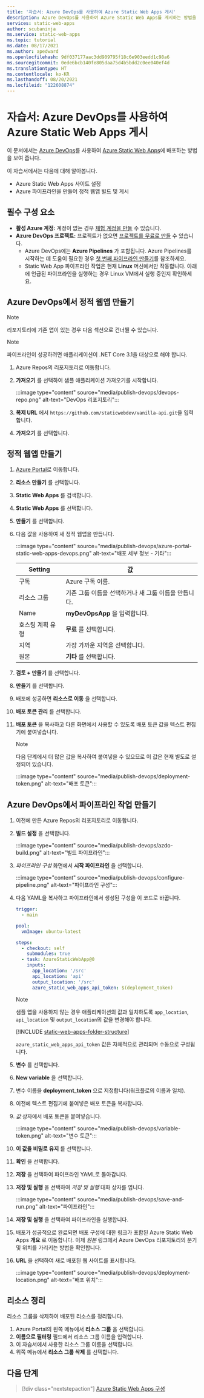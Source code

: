 ```yaml
---
title: '자습서: Azure DevOps를 사용하여 Azure Static Web Apps 게시'
description: Azure DevOps를 사용하여 Azure Static Web Apps를 게시하는 방법을 알아봅니다.
services: static-web-apps
author: scubaninja
ms.service: static-web-apps
ms.topic: tutorial
ms.date: 08/17/2021
ms.author: apedward
ms.openlocfilehash: 9df037177aac3dd909795f18c6e903eedd1c98a6
ms.sourcegitcommit: 0ede6bcb140fe805daa75d4b5bdd2c0ee040ef4d
ms.translationtype: HT
ms.contentlocale: ko-KR
ms.lasthandoff: 08/20/2021
ms.locfileid: "122608874"
---
```

# <a name="tutorial-publish-azure-static-web-apps-with-azure-devops"></a>자습서: Azure DevOps를 사용하여 Azure Static Web Apps 게시

이 문서에서는 [Azure DevOps](https://dev.azure.com/)를 사용하여 [Azure Static Web Apps](./overview.md)에 배포하는 방법을 보여 줍니다.

이 자습서에서는 다음에 대해 알아봅니다.

- Azure Static Web Apps 사이트 설정
- Azure 파이프라인을 만들어 정적 웹앱 빌드 및 게시

## <a name="prerequisites"></a>필수 구성 요소

- **활성 Azure 계정:** 계정이 없는 경우 [체험 계정을 만들](https://azure.microsoft.com/free/) 수 있습니다.
- **Azure DevOps 프로젝트:** 프로젝트가 없으면 [프로젝트를 무료로 만들](https://azure.microsoft.com/pricing/details/devops/azure-devops-services/) 수 있습니다.
  - Azure DevOps에는 **Azure Pipelines** 가 포함됩니다. Azure Pipelines를 시작하는 데 도움이 필요한 경우 [첫 번째 파이프라인 만들기](/azure/devops/pipelines/create-first-pipeline?preserve-view=true&view=azure-devops)를 참조하세요.
  - Static Web App 파이프라인 작업은 현재 **Linux** 머신에서만 작동합니다. 아래에 언급된 파이프라인을 실행하는 경우 Linux VM에서 실행 중인지 확인하세요.

## <a name="create-a-static-web-app-in-an-azure-devops"></a>Azure DevOps에서 정적 웹앱 만들기

  > [!NOTE]
  > 리포지토리에 기존 앱이 있는 경우 다음 섹션으로 건너뛸 수 있습니다.
  
  > [!NOTE]
  > 파이프라인이 성공하려면 애플리케이션이 .NET Core 3.1을 대상으로 해야 합니다.

1. Azure Repos의 리포지토리로 이동합니다.

1. **가져오기** 를 선택하여 샘플 애플리케이션 가져오기를 시작합니다.
  
    :::image type="content" source="media/publish-devops/devops-repo.png" alt-text="DevOps 리포지토리":::

1. **복제 URL** 에서 `https://github.com/staticwebdev/vanilla-api.git`을 입력합니다.

1. **가져오기** 를 선택합니다.

## <a name="create-a-static-web-app"></a>정적 웹앱 만들기

1. [Azure Portal](https://portal.azure.com)로 이동합니다.

1. **리소스 만들기** 를 선택합니다.

1. **Static Web Apps** 를 검색합니다.

1. **Static Web Apps** 를 선택합니다.

1. **만들기** 를 선택합니다.

1. 다음 값을 사용하여 새 정적 웹앱을 만듭니다.

    :::image type="content" source="media/publish-devops/azure-portal-static-web-apps-devops.png" alt-text="배포 세부 정보 - 기타":::

    | Setting | 값 |
    |---|---|
    | 구독 | Azure 구독 이름. |
    | 리소스 그룹 | 기존 그룹 이름을 선택하거나 새 그룹 이름을 만듭니다. |
    | Name | **myDevOpsApp** 을 입력합니다. |
    | 호스팅 계획 유형 | **무료** 를 선택합니다. |
    | 지역 | 가장 가까운 지역을 선택합니다. |
    | 원본 | **기타** 를 선택합니다. |

1. **검토 + 만들기** 를 선택합니다.

1. **만들기** 를 선택합니다.

1. 배포에 성공하면 **리소스로 이동** 을 선택합니다.

1. **배포 토큰 관리** 를 선택합니다.

1. **배포 토큰** 을 복사하고 다른 화면에서 사용할 수 있도록 배포 토큰 값을 텍스트 편집기에 붙여넣습니다.

    > [!NOTE]
    > 다음 단계에서 더 많은 값을 복사하여 붙여넣을 수 있으므로 이 값은 현재 별도로 설정되어 있습니다.

    :::image type="content" source="media/publish-devops/deployment-token.png" alt-text="배포 토큰":::

## <a name="create-the-pipeline-task-in-azure-devops"></a>Azure DevOps에서 파이프라인 작업 만들기

1. 이전에 만든 Azure Repos의 리포지토리로 이동합니다.

2. **빌드 설정** 을 선택합니다.

    :::image type="content" source="media/publish-devops/azdo-build.png" alt-text="빌드 파이프라인":::

3. *파이프라인 구성* 화면에서 **시작 파이프라인** 을 선택합니다.

    :::image type="content" source="media/publish-devops/configure-pipeline.png" alt-text="파이프라인 구성":::

4. 다음 YAML을 복사하고 파이프라인에서 생성된 구성을 이 코드로 바꿉니다.

    ```yaml
    trigger:
      - main

    pool:
      vmImage: ubuntu-latest

    steps:
      - checkout: self
        submodules: true
      - task: AzureStaticWebApp@0
        inputs:
          app_location: '/src'
          api_location: 'api'
          output_location: '/src'
          azure_static_web_apps_api_token: $(deployment_token)
    ```

    > [!NOTE]
    > 샘플 앱을 사용하지 않는 경우 애플리케이션의 값과 일치하도록 `app_location`, `api_location` 및 `output_location`의 값을 변경해야 합니다.

    [!INCLUDE [static-web-apps-folder-structure](../../includes/static-web-apps-folder-structure.md)]

    `azure_static_web_apps_api_token` 값은 자체적으로 관리되며 수동으로 구성됩니다.

5. **변수** 를 선택합니다.

6. **New variable** 을 선택합니다.

7. 변수 이름을 **deployment_token** 으로 지정합니다(워크플로의 이름과 일치).

8. 이전에 텍스트 편집기에 붙여넣은 배포 토큰을 복사합니다.

9. _값_ 상자에서 배포 토큰을 붙여넣습니다.

    :::image type="content" source="media/publish-devops/variable-token.png" alt-text="변수 토큰":::

10. **이 값을 비밀로 유지** 를 선택합니다.

11. **확인** 을 선택합니다.

12. **저장** 을 선택하여 파이프라인 YAML로 돌아갑니다.

13. **저장 및 실행** 을 선택하여 _저장 및 실행_ 대화 상자를 엽니다.

    :::image type="content" source="media/publish-devops/save-and-run.png" alt-text="파이프라인":::

14. **저장 및 실행** 을 선택하여 파이프라인을 실행합니다.

15. 배포가 성공적으로 완료되면 배포 구성에 대한 링크가 포함된 Azure Static Web Apps **개요** 로 이동합니다. 이제 _원본_ 링크에서 Azure DevOps 리포지토리의 분기 및 위치를 가리키는 방법을 확인합니다.

16. **URL** 을 선택하여 새로 배포된 웹 사이트를 표시합니다.

    :::image type="content" source="media/publish-devops/deployment-location.png" alt-text="배포 위치":::

## <a name="clean-up-resources"></a>리소스 정리

리소스 그룹을 삭제하여 배포된 리소스를 정리합니다.

1. Azure Portal의 왼쪽 메뉴에서 **리소스 그룹** 을 선택합니다.
2. **이름으로 필터링** 필드에서 리소스 그룹 이름을 입력합니다.
3. 이 자습서에서 사용한 리소스 그룹 이름을 선택합니다.
4. 위쪽 메뉴에서 **리소스 그룹 삭제** 를 선택합니다.

## <a name="next-steps"></a>다음 단계

> [!div class="nextstepaction"]
> [Azure Static Web Apps 구성](./configuration.md)
